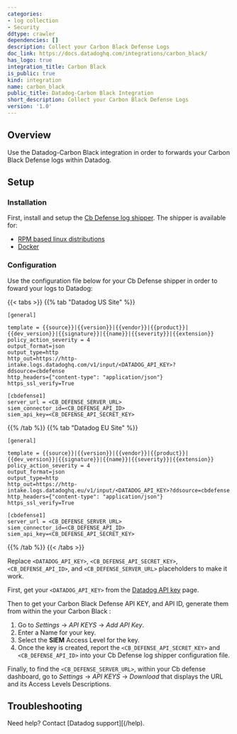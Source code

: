 ```yaml
---
categories:
- log collection
- Security
ddtype: crawler
dependencies: []
description: Collect your Carbon Black Defense Logs
doc_link: https://docs.datadoghq.com/integrations/carbon_black/
has_logo: true
integration_title: Carbon Black
is_public: true
kind: integration
name: carbon_black
public_title: Datadog-Carbon Black Integration
short_description: Collect your Carbon Black Defense Logs
version: '1.0'
---
```

## Overview

Use the Datadog-Carbon Black integration in order to forwards your Carbon Black Defense logs within Datadog.

## Setup
### Installation

First, install and setup the [Cb Defense log shipper][1]. The shipper is available for:

* [RPM based linux distributions][2]
* [Docker][3]

### Configuration

Use the configuration file below for your Cb Defense shipper in order to foward your logs to Datadog:

{{< tabs >}}
{{% tab "Datadog US Site" %}}

```
[general]

template = {{source}}|{{version}}|{{vendor}}|{{product}}|{{dev_version}}|{{signature}}|{{name}}|{{severity}}|{{extension}}
policy_action_severity = 4
output_format=json
output_type=http
http_out=https://http-intake.logs.datadoghq.com/v1/input/<DATADOG_API_KEY>?ddsource=cbdefense
http_headers={"content-type": "application/json"}
https_ssl_verify=True

[cbdefense1]
server_url = <CB_DEFENSE_SERVER_URL>
siem_connector_id=<CB_DEFENSE_API_ID>
siem_api_key=<CB_DEFENSE_API_SECRET_KEY>
```

{{% /tab %}}
{{% tab "Datadog EU Site" %}}

```
[general]

template = {{source}}|{{version}}|{{vendor}}|{{product}}|{{dev_version}}|{{signature}}|{{name}}|{{severity}}|{{extension}}
policy_action_severity = 4
output_format=json
output_type=http
http_out=https://http-intake.logs.datadoghq.eu/v1/input/<DATADOG_API_KEY>?ddsource=cbdefense
http_headers={"content-type": "application/json"}
https_ssl_verify=True

[cbdefense1]
server_url = <CB_DEFENSE_SERVER_URL>
siem_connector_id=<CB_DEFENSE_API_ID>
siem_api_key=<CB_DEFENSE_API_SECRET_KEY>
```

{{% /tab %}}
{{< /tabs >}}

Replace `<DATADOG_API_KEY>`, `<CB_DEFENSE_API_SECRET_KEY>`, `<CB_DEFENSE_API_ID>`, and `<CB_DEFENSE_SERVER_URL>` placeholders to make it work.

First, get your `<DATADOG_API_KEY>` from the [Datadog API key][4] page.

Then to get your Carbon Black Defense API KEY, and API ID, generate them from within the your Carbon Black :

1. Go to *Settings* -> *API KEYS* -> *Add API Key*.
2. Enter a Name for your key.
3. Select the **SIEM** Access Level for the key.
4. Once the key is created, report the `<CB_DEFENSE_API_SECRET_KEY>` and `<CB_DEFENSE_API_ID>` into your Cb Defense log shipper configuration file.

Finally, to find the `<CB_DEFENSE_SERVER_URL>`, within your Cb defense dashboard, go to *Settings* -> *API KEYS* -> *Download* that displays the URL and its Access Levels Descriptions.

## Troubleshooting

Need help? Contact [Datadog support][(/help).

[1]: https://github.com/carbonblack/cb-defense-syslog-tls
[2]: https://github.com/carbonblack/cb-defense-syslog-tls#installation
[3]: https://github.com/carbonblack/cb-defense-syslog-tls#installation-via-docker
[4]: https://app.datadoghq.com/account/settings#api
